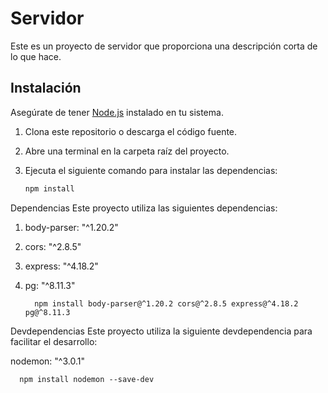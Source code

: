 # Servidor

Este es un proyecto de servidor que proporciona una descripción corta de lo que hace.

## Instalación

Asegúrate de tener [Node.js](https://nodejs.org/) instalado en tu sistema.

1. Clona este repositorio o descarga el código fuente.
2. Abre una terminal en la carpeta raíz del proyecto.
3. Ejecuta el siguiente comando para instalar las dependencias:

   ```bash
   npm install

Dependencias
Este proyecto utiliza las siguientes dependencias:

1. body-parser: "^1.20.2"
2. cors: "^2.8.5"
3. express: "^4.18.2"
4. pg: "^8.11.3"

         npm install body-parser@^1.20.2 cors@^2.8.5 express@^4.18.2 pg@^8.11.3

Devdependencias
Este proyecto utiliza la siguiente devdependencia para facilitar el desarrollo:

nodemon: "^3.0.1"

      npm install nodemon --save-dev
